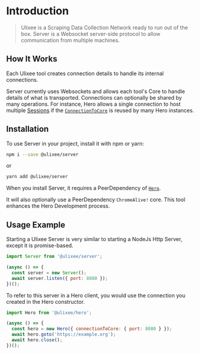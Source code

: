 # Introduction

> Ulixee is a Scraping Data Collection Network ready to run out of the box. Server is a Websocket server-side protocol to allow communication from multiple machines.

## How It Works

Each Ulixee tool creates connection details to handle its internal connections.

Server currently uses Websockets and allows each tool's Core to handle details of what is transported. Connections can optionally be shared by many operations. For instance, Hero allows a single connection to host multiple [Sessions](/docs/hero/advanced/session) if the [`ConnectionToCore`](/docs/hero/advanced/connection-to-core) is reused by many Hero instances.

## Installation

To use Server in your project, install it with npm or yarn:

```bash
npm i --save @ulixee/server
```

or

```bash
yarn add @ulixee/server
```

When you install Server, it requires a PeerDependency of [`Hero`](/docs/hero).

It will also optionally use a PeerDependency `ChromeAlive!` core. This tool enhances the Hero Development process.

## Usage Example

Starting a Ulixee Server is very similar to starting a NodeJs Http Server, except it is promise-based.

```js
import Server from '@ulixee/server';

(async () => {
  const server = new Server();
  await server.listen({ port: 8080 });
})();
```

To refer to this server in a Hero client, you would use the connection you created in the Hero constructor.

```js
import Hero from '@ulixee/hero';

(async () => {
  const hero = new Hero({ connectionToCore: { port: 8080 } });
  await hero.goto('https://example.org');
  await hero.close();
})();
```
